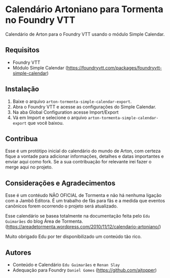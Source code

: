 # Calendário Artoniano para Tormenta no Foundry VTT
Calendário de Arton para o Foundry VTT usando o módulo Simple Calendar.

## Requisitos
- Foundry VTT
- Módulo Simple Calendar (https://foundryvtt.com/packages/foundryvtt-simple-calendar)

## Instalação
1. Baixe o arquivo `arton-tormenta-simple-calendar-export`.
2. Abra o Foundry VTT e acesse as configurações do Simple Calendar.
3. Na aba Global Configuration acesse Import/Export
4. Vá em Import e selecione o arquivo `arton-tormenta-simple-calendar-export` que você baixou.

## Contribua
Esse é um protótipo inicial do calendário do mundo de Arton, com certeza fique a vontade para adicionar informações, detalhes e datas importantes e enviar aqui como fork. Se a sua contribuação for relevante irei fazer o merge aqui no projeto.


## Considerações e Agradecimentos
Esse é um contéudo NÃO OFICIAL de Tormenta e não há nenhuma ligação com a Jambô Editora.
É um trabalho de fãs para fãs e a medida que eventos canônicos forem ocorrendo o projeto será atualizado.

Esse calendário se basea totalmente na documentação feita pelo `Edu Guimarães` do blog Área de Tormenta. 
(https://areadetormenta.wordpress.com/2010/11/12/calendario-artoniano/)

Muito obrigado Edu por ter disponibilizado um conteúdo tão rico.


## Autores

- Conteúdo e Calendário `Edu Guimarães` e `Renan Slay`
- Adequação para Foundry `Daniel Gomes` (https://github.com/ajtopper)
